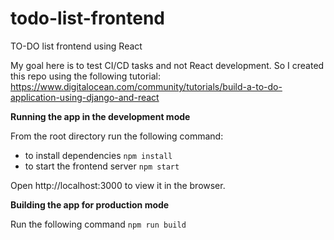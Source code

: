 # todo-list-frontend
TO-DO list frontend using React

My goal here is to test CI/CD tasks and not React development. So I created this repo using the following tutorial: https://www.digitalocean.com/community/tutorials/build-a-to-do-application-using-django-and-react


**Running the app in the development mode**

From the root directory run the following command:
- to install dependencies
  `npm install`
- to start the frontend server
  `npm start`

Open http://localhost:3000 to view it in the browser.


**Building the app for production mode**

Run the following command 
`npm run build`
